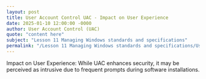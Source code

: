 ```yaml
---
layout: post
title: User Account Control UAC - Impact on User Experience
date: 2025-01-10 12:00:00 -0000
author: User Account Control (UAC)
quote: "content here"
subject: "Lesson 11 Managing Windows standards and specifications"
permalink: "/Lesson 11 Managing Windows standards and specifications/User Account Control (UAC)/User Account Control UAC - Impact on User Experience"
---
```


Impact on User Experience: While UAC enhances security, it may be perceived as intrusive due to frequent prompts during software installations.
